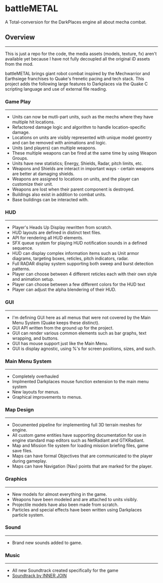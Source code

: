 # battleMETAL
A Total-conversion for the DarkPlaces engine all about mecha combat.

## Overview
----------------------
This is just a repo for the code, the media assets (models, texture, fx) aren't available yet because
I have not fully decoupled all the original iD assets from the mod. 

battleMETAL brings giant robot combat inspired by the Mechwarrior and Earthsiege franchises to Quake's frenetic pacing and tech stack. This project adds the following large features to Darkplaces via the Quake C scripting language and use of external file reading.


### Game Play
----------------------
+ Units can now be mutli-part units, such as the mechs where they have multiple hit locations.
+ Refactored damage logic and algorithm to handle location-specific damage.
+ Locations on units are visibly represented with unique model geomtry and can be removed with animations and logic.
+ Units (and players) can multiple weapons.
+ These multiple weapons can be fired at the same time by using Weapon Groups.
+ Units have new statistics; Energy, Shields, Radar, pitch limits, etc.
+ Weapons and Shields are interact in important ways - certain weapons are better at damaging shields.
+ Weapons are assigned to locations on units, and the player can customize their unit.
+ Weapons are lost when their parent component is destroyed.
+ Buildings also exist in addition to combat units.
+ Base buildings can be interacted with.


### HUD
----------------------
+ Player's Heads Up Display rewritten from scratch.
+ HUD layouts are defined in distinct text files.
+ API for rendering all HUD elements.
+ SFX queue system for playing HUD notification sounds in a defined sequence.
+ HUD can display complex information items such as Unit armor diagrams, targeting boxes, reticles, pitch indicators, radar.
+ Full RADAR display system supporting both sweep and burst detection patterns.
+ Player can choose between 4 different reticles each with their own style and animation setup.
+ Player can choose between a few different colors for the HUD text
+ Player can adjust the alpha blendering of their HUD.


### GUI
----------------------
+ I'm defining GUI here as all menus that were not covered by the Main Menu System (Quake keeps these distinct).
+ GUI API written from the ground up for the project.
+ GUI can render various common elements such as bar graphs, text wrapping, and buttons.
+ GUI has mouse support just like the Main Menu.
+ GUI is display agnostic, using %'s for screen positions, sizes, and such.


### Main Menu System
----------------------
+ Completely overhauled
+ Implmented Darkplaces mouse function extension to the main menu system
+ New layouts for menus. 
+ Graphical improvements to menus.


### Map Design
----------------------
+ Documented pipeline for implementing full 3D terrain meshes for engine.
+ All custom game entities have supporting documentation for use in engine standard map editors such as NetRadiant and GTKRadiant.
+ Map and Mission file system for loading mission briefing files, game save files.
+ Maps can have formal Objectives that are communicated to the player during gameplay.
+ Maps can have Navigation (Nav) points that are marked for the player.


### Graphics
----------------------
+ New models for almost everything in the game.
+ Weapons have been modeled and are attached to units visibly.
+ Projectile models have also been made from scratch.
+ Particles and special effects have been written using Darkplaces particle system.


### Sound
----------------------
+ Brand new sounds added to game.


### Music
----------------------
+ All new Soundtrack created specifically for the game
+ [Soundtrack by INNER JOIN](https://soundcloud.com/eamonn-mchugh-roohr)


